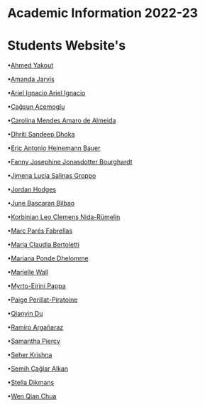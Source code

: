 Academic Information 2022-23
======================

# Students Website's

•[Ahmed Yakout](https://help-ay.github.io/MDEF/)

•[Amanda Jarvis](https://agjarv.github.io/MDEF/)

•[Ariel Ignacio Ariel Ignacio ](https://argallardo.github.io/Ariel-MDEF/)

•[Çağsun Acemoglu](https://cagsunacemoglu.github.io/MDEF/)

•[Carolina Mendes Amaro de Almeida](thttps://carolina-mendes-almeida.github.io/MDEF/)

•[Dhriti Sandeep Dhoka](https://dhritidhoka.github.io/MDEF/)

•[Eric Antonio Heinemann Bauer](https://antonioheinemann.github.io/MDEF/)

•[Fanny Josephine Jonasdotter Bourghardt](https://josephinebourghardt.github.io/MDEF/)

•[Jimena Lucia Salinas Groppo](https://jimenasalinasgroppo.github.io/MDEF/)

•[Jordan Hodges](tomasdiez77)

•[June Bascaran Bilbao](https://junebascaran.github.io/MDEF/)

•[Korbinian Leo Clemens Nida-Rümelin](https://knr-at-iaac.github.io/MDEF/)

•[Marc Parés Fabrellas](https://paresmarc.github.io/MDEF/)

•[Maria Claudia Bertoletti](https://clodbe0.github.io/MDEF22/)

•[Mariana Ponde Dhelomme](https://mdhelomme.github.io/mdef/)

•[Marielle Wall](https://marielle-wall.github.io/MDEF/)

•[Myrto-Eirini Pappa](https://mypappa.github.io/MDEF/)

•[Paige Perillat-Piratoine](https://paigeperill.github.io/MDEF/)

•[Qianyin Du](tomasdiez77)

•[Ramiro Argañaraz](https://ramiroarga.github.io/MDEF/)

•[Samantha Piercy](https://samipiercy.github.io/MDEF/)

•[Seher Krishna](https://seherkrishna02.github.io/mdef4/)

•[Semih Çağlar Alkan](https://caglaralkan.github.io/MDEF/)

•[Stella Dikmans](https://stella-dikmans.github.io/MDEF/)

•[Wen Qian Chua](https://wenqianchua.github.io/MDEF/)
